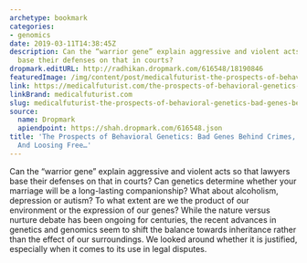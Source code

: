 ```yaml
---
archetype: bookmark
categories:
- genomics
date: 2019-03-11T14:38:45Z
description: Can the “warrior gene” explain aggressive and violent acts so that lawyers
  base their defenses on that in courts?
dropmark.editURL: http://radhikan.dropmark.com/616548/18190846
featuredImage: /img/content/post/medicalfuturist-the-prospects-of-behavioral-genetics-bad-genes-behind-crimes-precision-education-and-loosing-free.jpg
link: https://medicalfuturist.com/the-prospects-of-behavioral-genetics-bad-genes-behind-crimes-precision-education-and-loosing-free-will
linkBrand: medicalfuturist.com
slug: medicalfuturist-the-prospects-of-behavioral-genetics-bad-genes-behind-crimes-precision-education-and-loosing-free
source:
  name: Dropmark
  apiendpoint: https://shah.dropmark.com/616548.json
title: 'The Prospects of Behavioral Genetics: Bad Genes Behind Crimes, Precision Education
  And Loosing Free…'
---
```

Can the “warrior gene” explain aggressive and violent acts so that lawyers base their defenses on that in courts? Can genetics determine whether your marriage will be a long-lasting companionship? What about alcoholism, depression or autism? To what extent are we the product of our environment or the expression of our genes? While the nature versus nurture debate has been ongoing for centuries, the recent advances in genetics and genomics seem to shift the balance towards inheritance rather than the effect of our surroundings. We looked around whether it is justified, especially when it comes to its use in legal disputes.

